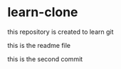 # learn-clone
this repository is created to learn git

this is the readme file 

this is the second commit 
